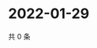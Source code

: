 # 2022-01-29

共 0 条

<!-- BEGIN WEIBO -->
<!-- 最后更新时间 Sat Jan 29 2022 00:20:16 GMT+0800 (China Standard Time) -->

<!-- END WEIBO -->
